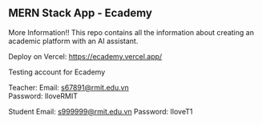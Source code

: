 MERN Stack App - Ecademy
---------------
More Information!!
This repo contains all the information about creating an academic platform with an AI assistant. 

Deploy on Vercel: https://ecademy.vercel.app/

Testing account for Ecademy

Teacher: 
Email: s67891@rmit.edu.vn   
Password: IloveRMIT 

Student
Email: s999999@rmit.edu.vn
Password: IloveT1

